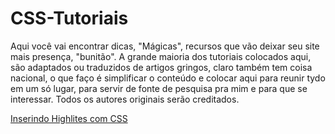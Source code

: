 # CSS-Tutoriais

Aqui você vai encontrar dicas, "Mágicas", recursos que vão deixar seu site mais presença, "bunitão". A grande maioria dos tutoriais colocados aqui, são adaptados ou traduzidos de artigos gringos, claro também tem coisa nacional, o que faço é simplificar o conteúdo e colocar aqui para reunir tydo em um só lugar, para servir de fonte de pesquisa pra mim e para que se interessar. Todos os autores originais serão creditados.

[Inserindo Highlites com CSS](https://github.com/Evaldo-comp/CSS-Tutoriais/blob/main/Highlight/Highlight.MD)
